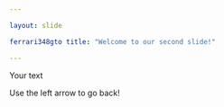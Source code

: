 ```yaml
---

layout: slide

ferrari348gto title: "Welcome to our second slide!"

---
```


Your text

Use the left arrow to go back!
